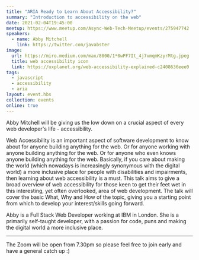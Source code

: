 ```yaml
---
title: "ARIA Ready to Learn About Accessibility?"
summary: "Introduction to accessibility on the web"
date: 2021-02-04T19:45:00
meetup: https://www.meetup.com/Async-Web-Tech-Meetup/events/275947742
speakers:
  - name: Abby Mitchell
    link: https://twitter.com/javabster
image:
  url: https://miro.medium.com/max/8000/1*0wPF7It_4j7vmqmKzyrMtg.jpeg
  title: web accessibility icon
  link: https://uxplanet.org/web-accessibility-explained-c2408636eee0
tags:
  - javascript
  - accessibility
  - aria
layout: event.hbs
collection: events
online: true
---
```


Abby Mitchell will be giving us the low down on a crucial aspect of every web developer's life - accessibility. 

Web Accessibility is an important aspect of software development to know about for anyone building anything for the web. Or for anyone working with anyone building anything for the web. Or for anyone who even knows anyone building anything for the web. Basically, if you care about making the world (which nowadays is increasingly synonymous with the digital world) a more inclusive place for people with disabilities and impairments, then learning about web accessibility is a must. 
This talk aims to give a broad overview of web accessibility for those keen to get their feet wet in this interesting, yet often overlooked, area of web development. The talk will cover the basic What, Why and How of the topic, giving you a starting point from which to develop your interest/skills going forward.

Abby is a Full Stack Web Developer working at IBM in London. She is a primarily self-taught developer, with a passion for code, puns and making the digital world a more inclusive place.

---
The Zoom will be open from 7.30pm so please feel free to join early and have a general catch up :)
